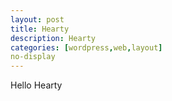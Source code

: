 ```yaml
---
layout: post
title: Hearty
description: Hearty
categories: [wordpress,web,layout]
no-display
---
```

Hello Hearty